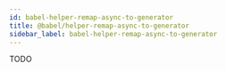 ```yaml
---
id: babel-helper-remap-async-to-generator
title: @babel/helper-remap-async-to-generator
sidebar_label: babel-helper-remap-async-to-generator
---
```


TODO

